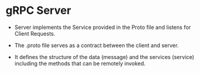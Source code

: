 # gRPC Server

- Server implements the Service provided in the Proto file and listens for Client Requests.

- The .proto file serves as a contract between the client and server.

- It defines the structure of the data (message) and the services (service) including the methods that can be remotely
  invoked.